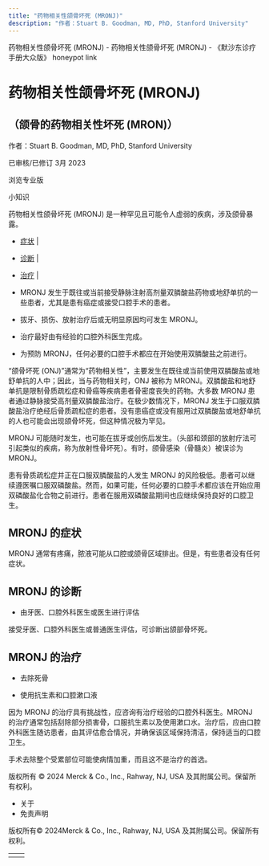 ```yaml
---
title: "药物相关性颌骨坏死 (MRONJ)"
description: "作者：Stuart B. Goodman, MD, PhD, Stanford University"
---
```


﻿药物相关性颌骨坏死 (MRONJ) - 药物相关性颌骨坏死 (MRONJ) - 《默沙东诊疗手册大众版》 honeypot link

# 药物相关性颌骨坏死 (MRONJ)

## （颌骨的药物相关性坏死 (MRON)）

作者：Stuart B. Goodman, MD, PhD, Stanford University

已审核/已修订 3月 2023

浏览专业版

小知识

药物相关性颌骨坏死 (MRONJ) 是一种罕见且可能令人虚弱的疾病，涉及颌骨暴露。

- [症状](#症状_v25244133_zh) \|
- [诊断](#诊断_v25244136_zh) \|
- [治疗](#治疗_v25244142_zh) \|

- MRONJ 发生于既往或当前接受静脉注射高剂量双膦酸盐药物或地舒单抗的一些患者，尤其是患有癌症或接受口腔手术的患者。

- 拔牙、损伤、放射治疗后或无明显原因均可发生 MRONJ。

- 治疗最好由有经验的口腔外科医生完成。

- 为预防 MRONJ，任何必要的口腔手术都应在开始使用双膦酸盐之前进行。


“颌骨坏死 (ONJ)”通常为“药物相关性”，主要发生在既往或当前使用双膦酸盐或地舒单抗的人中；因此，当与药物相关时，ONJ 被称为 MRONJ。双膦酸盐和地舒单抗是限制骨质疏松症和骨癌等疾病患者骨密度丧失的药物。大多数 MRONJ 患者通过静脉接受高剂量双膦酸盐治疗。在极少数情况下，MRONJ 发生于口服双膦酸盐治疗绝经后骨质疏松症的患者。没有患癌症或没有服用过双膦酸盐或地舒单抗的人也可能会出现颌骨坏死，但这种情况极为罕见。

MRONJ 可能随时发生，也可能在拔牙或创伤后发生。（头部和颈部的放射疗法可引起类似的疾病，称为放射性骨坏死）。有时，颌骨感染（骨髓炎）被误诊为 MRONJ。

患有骨质疏松症并正在口服双膦酸盐的人发生 MRONJ 的风险极低。患者可以继续遵医嘱口服双磷酸盐。然而，如果可能，任何必要的口腔手术都应该在开始应用双磷酸盐化合物之前进行。患者在服用双磷酸盐期间也应继续保持良好的口腔卫生。

## MRONJ 的症状

MRONJ 通常有疼痛，脓液可能从口腔或颌骨区域排出。但是，有些患者没有任何症状。

## MRONJ 的诊断

- 由牙医、口腔外科医生或医生进行评估


接受牙医、口腔外科医生或普通医生评估，可诊断出颌部骨坏死。

## MRONJ 的治疗

- 去除死骨

- 使用抗生素和口腔漱口液


因为 MRONJ 的治疗具有挑战性，应咨询有治疗经验的口腔外科医生。MRONJ 的治疗通常包括刮除部分损害骨，口服抗生素以及使用漱口水。治疗后，应由口腔外科医生随访患者，由其评估愈合情况，并确保该区域保持清洁，保持适当的口腔卫生。

手术去除整个受累部位可能使病情加重，而且这不是治疗的首选。



版权所有 © 2024
Merck & Co., Inc., Rahway, NJ, USA 及其附属公司。保留所有权利。

- 关于
- 免责声明

版权所有© 2024Merck & Co., Inc., Rahway, NJ, USA 及其附属公司。保留所有权利。

|     |     |
| --- | --- |
|  |  |